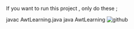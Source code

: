 If you want to run this project , only do these ;

javac AwtLearning.java
java AwtLearning
![github](https://user-images.githubusercontent.com/59603584/152391931-df823d8d-e3c6-45c2-b98b-9313caf39a65.png)
